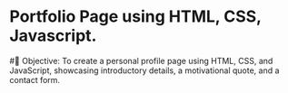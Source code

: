 # Portfolio Page using HTML, CSS, Javascript.

#🔹 Objective: 
To create a personal profile page using HTML, CSS, and JavaScript, showcasing introductory details, a motivational quote, and a contact form.

# 
